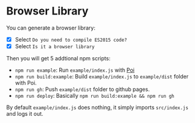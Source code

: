 # Browser Library

You can generate a browser library:

- [x] Select `Do you need to compile ES2015 code?`
- [x] Select `Is it a browser library`

Then you will get 5 addtional npm scripts:

- `npm run example`: Run `example/index.js` with [Poi](https://github.com/egoist/poi)
- `npm run build:example`: Build `example/index.js` to `example/dist` folder with Poi.
- `npm run gh`: Push `example/dist` folder to github pages.
- `npm run deploy`: Basically `npm run build:example && npm run gh`

By default `example/index.js` does nothing, it simply imports `src/index.js` and logs it out.